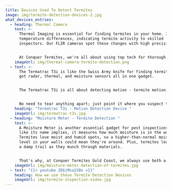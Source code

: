 ```yaml
---
title: Devices Used To Detect Termites
image: img/termite-detection-devices-2.jpg
what_devices_entries:
  - heading: Thermal Camera
    text: >-
      Thermal Imaging is essential for finding termites in your home. It detects
      temperature differences, indicating termite activity to skilled
      inspectors. Our FLIR cameras spot these changes with high precision.


      At Conquer Termites, we're all about using top tech for thorough inspections. That's why our inspectors all carry a FLIR Thermal Imaging camera. With us, you're getting an expert inspector armed with a camera that can help reveal what's going on in your home.
    imageUrl: img/thermal-camera-termite-detection.png
  - text: >-
      The Termatrac T3i is like the Swiss Army knife for finding termites. It's
      got radar, thermal, and moisture sensors all in one gadget.


      The Termatrac T3i is all about detecting motion - termite motion, that is. Think of it as a high-tech bug detector. Using its radar technology, it can sense even the tiniest movements of termites through walls, floors, you name it. 


      No need to tear anything apart; just point it where you suspect these critters might be hiding, and it tells you if there's something moving. It's a handy tool for anyone trying to catch those sneaky termites without the mess.
    heading: "Termatrac T3i - Motion Detection Device "
    imageUrl: img/termatrac-t3i.jpg
  - heading: "Moisture Meter - Termite Detection "
    text: >-
      A Moisture Meter is another essential gadget for pest inspections. Just
      like its name implies, it measures how much moisture is in the walls.
      Termites love moist and humid spots, so a higher-than-normal moisture
      level in your walls could mean they're around. Plus, termites leave behind
      a damp trail as they munch through materials. 


      That's why, at Conquer Termites Gold Coast, we always use both a Thermal Camerar and a moisture meter in every inspection. These tools help us spot termite hangouts more effectively.
    imageUrl: img/moisture-meter-detection-of-termites.jpg
  - text: "{{< youtube ZE6jMsa2SBs >}}"
    heading: How we use these Termite Detection Devices
    imageUrl: img/termite-inspection-video.jpg
---
```

